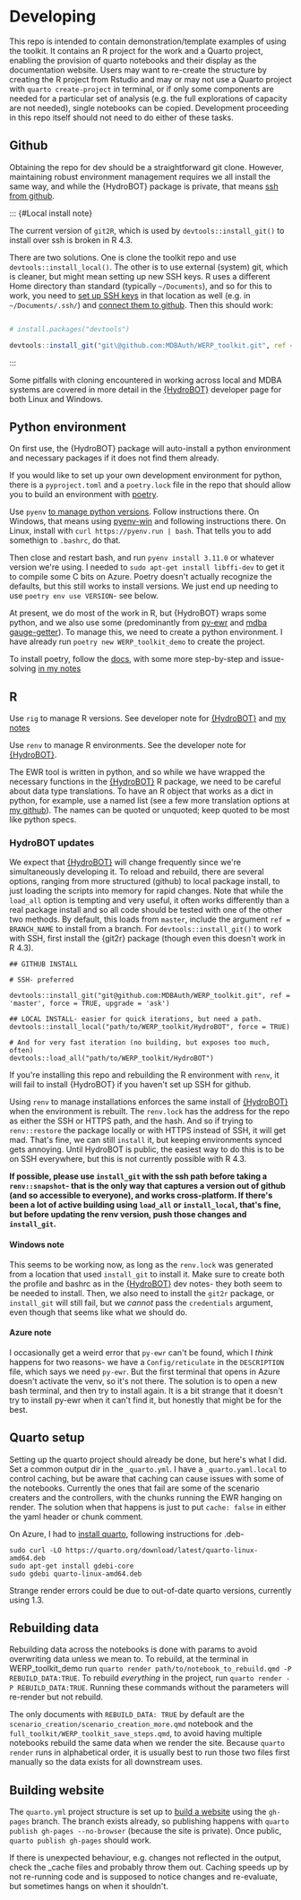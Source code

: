 # Developing

This repo is intended to contain demonstration/template examples of using the toolkit. It contains an R project for the work and a Quarto project, enabling the provision of quarto notebooks and their display as the documentation website. Users may want to re-create the structure by creating the R project from Rstudio and may or may not use a Quarto project with `quarto create-project` in terminal, or if only some components are needed for a particular set of analysis (e.g. the full explorations of capacity are not needed), single notebooks can be copied. Development proceeding in this repo itself should not need to do either of these tasks.

## Github

Obtaining the repo for dev should be a straightforward git clone. However, maintaining robust environment management requires we all install the same way, and while the {HydroBOT} package is private, that means [ssh from github](https://docs.github.com/en/authentication/connecting-to-github-with-ssh/).

::: {#Local install note}

The current version of `git2R`, which is used by `devtools::install_git()` to install over ssh is broken in R 4.3.

There are two solutions. One is clone the toolkit repo and use `devtools::install_local()`. The other is to use external (system) git, which is cleaner, but might mean setting up new SSH keys. R uses a different Home directory than standard (typically `~/Documents`), and so for this to work, you need to [set up SSH keys](https://docs.github.com/en/authentication/connecting-to-github-with-ssh/generating-a-new-ssh-key-and-adding-it-to-the-ssh-agent) in that location as well (e.g. in `~/Documents/.ssh/`) and [connect them to github](https://docs.github.com/en/authentication/connecting-to-github-with-ssh/adding-a-new-ssh-key-to-your-github-account). Then this should work:

``` r

# install.packages("devtools")

devtools::install_git("git\@github.com:MDBAuth/WERP_toolkit.git", ref = 'master', force = TRUE, upgrade = 'ask', git = 'external')
```

:::

Some pitfalls with cloning encountered in working across local and MDBA systems are covered in more detail in the [{HydroBOT}](https://github.com/MDBAuth/WERP_toolkit) developer page for both Linux and Windows.

## Python environment

On first use, the {HydroBOT} package will auto-install a python environment and necessary packages if it does not find them already.

If you would like to set up your own development environment for python, there is a `pyproject.toml` and a `poetry.lock` file in the repo that should allow you to build an environment with [poetry](https://python-poetry.org/docs/).

Use `pyenv` [to manage python versions](https://github.com/pyenv/pyenv). Follow instructions there. On Windows, that means using [pyenv-win](https://github.com/pyenv-win/pyenv-win) and following instructions there. On Linux, install with `curl https://pyenv.run | bash`. That tells you to add somethign to `.bashrc`, do that.

Then close and restart bash, and run `pyenv install 3.11.0` or whatever version we're using. I needed to `sudo apt-get install libffi-dev` to get it to compile some C bits on Azure. Poetry doesn't actually recognize the defaults, but this still works to install versions. We just end up needing to use `poetry env use VERSION`- see below.

At present, we do most of the work in R, but {HydroBOT} wraps some python, and we also use some (predominantly from [py-ewr](https://pypi.org/project/py-ewr/) and [mdba gauge-getter](https://pypi.org/project/mdba-gauge-getter/)). To manage this, we need to create a python environment. I have already run `poetry new WERP_toolkit_demo` to create the project.

To install poetry, follow the [docs](https://python-poetry.org/docs/), with some more step-by-step and issue-solving [in my notes](https://galenholt.github.io/RpyEnvs/python_setup.html)

## R

Use `rig` to manage R versions. See developer note for [{HydroBOT}](https://github.com/MDBAuth/WERP_toolkit) and [my notes](https://galenholt.github.io/RpyEnvs/rig.html)

Use `renv` to manage R environments. See the developer note for [{HydroBOT}](https://github.com/MDBAuth/WERP_toolkit).

The EWR tool is written in python, and so while we have wrapped the necessary functions in the [{HydroBOT}](https://github.com/MDBAuth/WERP_toolkit) R package, we need to be careful about data type translations. To have an R object that works as a dict in python, for example, use a named list (see a few more translation options at [my github](https://galenholt.github.io/RpyEnvs/R_py_type_passing.html)). The names can be quoted or unquoted; keep quoted to be most like python specs.

### HydroBOT updates

We expect that [{HydroBOT}](https://github.com/MDBAuth/WERP_toolkit) will change frequently since we're simultaneously developing it. To reload and rebuild, there are several options, ranging from more structured (github) to local package install, to just loading the scripts into memory for rapid changes. Note that while the `load_all` option is tempting and very useful, it often works differently than a real package install and so all code should be tested with one of the other two methods. By default, this loads from `master`, include the argument `ref = BRANCH_NAME` to install from a branch. For `devtools::install_git()` to work with SSH, first install the {git2r} package (though even this doesn't work in R 4.3).

```         
## GITHUB INSTALL

# SSH- preferred

devtools::install_git("git@github.com:MDBAuth/WERP_toolkit.git", ref = 'master', force = TRUE, upgrade = 'ask')

## LOCAL INSTALL- easier for quick iterations, but need a path.
devtools::install_local("path/to/WERP_toolkit/HydroBOT", force = TRUE)

# And for very fast iteration (no building, but exposes too much, often)
devtools::load_all("path/to/WERP_toolkit/HydroBOT")
```

If you're installing this repo and rebuilding the R environment with `renv`, it will fail to install {HydroBOT} if you haven't set up SSH for github.

Using `renv` to manage installations enforces the same install of [{HydroBOT}](https://github.com/MDBAuth/WERP_toolkit) when the environment is rebuilt. The `renv.lock` has the address for the repo as either the SSH or HTTPS path, and the hash. And so if trying to `renv::restore` the package locally or with HTTPS instead of SSH, it will get mad. That's fine, we can still `install` it, but keeping environments synced gets annoying. Until HydroBOT is public, the easiest way to do this is to be on SSH everywhere, but this is not currently possible with R 4.3.

**If possible, please use `install_git` with the ssh path before taking a `renv::snapshot`- that is the only way that captures a version out of github (and so accessible to everyone), and works cross-platform. If there's been a lot of active building using `load_all` or `install_local`, that's fine, but before updating the renv version, push those changes and `install_git`.**

#### Windows note

This seems to be working now, as long as the `renv.lock` was generated from a location that used `install_git` to install it. Make sure to create both the profile and bashrc as in the [{HydroBOT}](https://github.com/MDBAuth/WERP_toolkit) dev notes- they both seem to be needed to install. Then, we also need to install the `git2r` package, or `install_git` will still fail, but we *cannot* pass the `credentials` argument, even though that seems like what we should do.

#### Azure note

I occasionally get a weird error that `py-ewr` can't be found, which I *think* happens for two reasons- we have a `Config/reticulate` in the `DESCRIPTION` file, which says we need `py-ewr`. But the first terminal that opens in Azure doesn't activate the venv, so it's not there. The solution is to open a new bash terminal, and then try to install again. It is a bit strange that it doesn't try to install py-ewr when it can't find it, but honestly that might be for the best.

## Quarto setup

Setting up the quarto project should already be done, but here's what I did. Set a common output dir in the `_quarto.yml`. I have a `_quarto.yaml.local` to control caching, but be aware that caching can cause issues with some of the notebooks. Currently the ones that fail are some of the scenario creaters and the controllers, with the chunks running the EWR hanging on render. The solution when that happens is just to put `cache: false` in either the yaml header or chunk comment.

On Azure, I had to [install quarto](https://docs.posit.co/resources/install-quarto/), following instructions for .deb-

```         
sudo curl -LO https://quarto.org/download/latest/quarto-linux-amd64.deb
sudo apt-get install gdebi-core
sudo gdebi quarto-linux-amd64.deb
```

Strange render errors could be due to out-of-date quarto versions, currently using 1.3.

## Rebuilding data

Rebuilding data across the notebooks is done with params to avoid overwriting data unless we mean to. To rebuild, at the terminal in WERP_toolkit_demo run `quarto render path/to/notebook_to_rebuild.qmd -P REBUILD_DATA:TRUE`. To rebuild *everything* in the project, run `quarto render -P REBUILD_DATA:TRUE`. Running these commands without the parameters will re-render but not rebuild.

The only documents with `REBUILD_DATA: TRUE` by default are the `scenario_creation/scenario_creation_more.qmd` notebook and the `full_toolkit/WERP_toolkit_save_steps.qmd`, to avoid having multiple notebooks rebuild the same data when we render the site. Because `quarto render` runs in alphabetical order, it is usually best to run those two files first manually so the data exists for all downstream uses.

## Building website

The `quarto.yml` project structure is set up to [build a website](https://quarto.org/docs/publishing/github-pages.html) using the `gh-pages` branch. The branch exists already, so publishing happens with `quarto publish gh-pages --no-browser` (because the site is private). Once public, `quarto publish gh-pages` should work.

If there is unexpected behaviour, e.g. changes not reflected in the output, check the \_cache files and probably throw them out. Caching speeds up by not re-running code and is supposed to notice changes and re-evaluate, but sometimes hangs on when it shouldn't.
